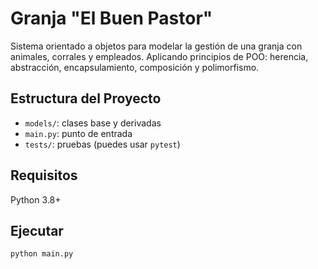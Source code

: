 # Granja "El Buen Pastor"

Sistema orientado a objetos para modelar la gestión de una granja con animales, corrales y empleados. Aplicando principios de POO: herencia, abstracción, encapsulamiento, composición y polimorfismo.

## Estructura del Proyecto
- `models/`: clases base y derivadas
- `main.py`: punto de entrada
- `tests/`: pruebas (puedes usar `pytest`)

## Requisitos
Python 3.8+

## Ejecutar
```bash
python main.py
```